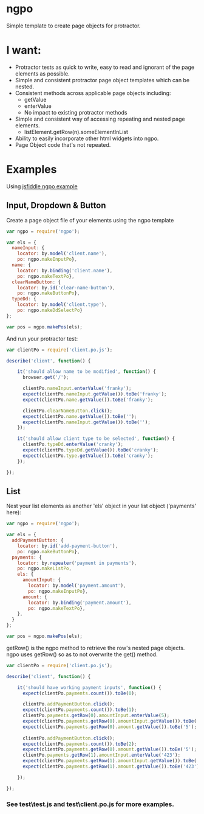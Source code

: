 # ngpo
Simple template to create page objects for protractor. 

# I want: 
* Protractor tests as quick to write, easy to read and ignorant of the page elements as possible.
* Simple and consistent protractor page object templates which can be nested.  
* Consistent methods across applicable page objects including: 
	- getValue
	- enterValue
  - No impact to existing protractor methods  
* Simple and consistent way of accessing repeating and nested page elements. 
	- listElement.getRow(n).someElementInList
* Ability to easily incorporate other html widgets into ngpo. 
* Page Object code that's not repeated.  


# Examples 
Using [jsfiddle ngpo example](https://jsfiddle.net/tbmpls/vm6sL9zv/)

## Input, Dropdown & Button

Create a page object file of your elements using the ngpo template
```javascript
var ngpo = require('ngpo'); 

var els = {
  nameInput: {
    locator: by.model('client.name'),
    po: ngpo.makeInputPo},
  name: {
    locator: by.binding('client.name'),
    po: ngpo.makeTextPo},
  clearNameButton: {
    locator: by.id('clear-name-button'),
    po: ngpo.makeButtonPo},
  typeDd: {
    locator: by.model('client.type'),
    po: ngpo.makeDdSelectPo}
};

var pos = ngpo.makePos(els); 

```
And run your protractor test: 
```javascript
var clientPo = require('client.po.js');

describe('client', function() {

    it('should allow name to be modified', function() {
      browser.get('/');

      clientPo.nameInput.enterValue('franky'); 
      expect(clientPo.nameInput.getValue()).toBe('franky'); 
      expect(clientPo.name.getValue()).toBe('franky');

      clientPo.clearNameButton.click();
      expect(clientPo.name.getValue()).toBe('');
      expect(clientPo.nameInput.getValue()).toBe('');
    });

    it('should allow client type to be selected', function() {
      clientPo.typeDd.enterValue('cranky'); 
      expect(clientPo.typeDd.getValue()).toBe('cranky'); 
      expect(clientPo.type.getValue()).toBe('cranky'); 
    });

});

```

## List

Nest your list elements as another 'els' object in your list object ('payments' here): 
```javascript
var ngpo = require('ngpo'); 

var els = {
  addPaymentButton: {
    locator: by.id('add-payment-button'),
    po: ngpo.makeButtonPo},
  payments: {
    locator: by.repeater('payment in payments'),
    po: ngpo.makeListPo,
    els: {
      amountInput: {
        locator: by.model('payment.amount'),
        po: ngpo.makeInputPo},
      amount: {
        locator: by.binding('payment.amount'),
        po: ngpo.makeTextPo},
    },
  }
};

var pos = ngpo.makePos(els); 

```

getRow() is the ngpo method to retrieve the row's nested page objects.  ngpo uses getRow() so as to not overwrite the get() method. 
```javascript
var clientPo = require('client.po.js');

describe('client', function() {

    it('should have working payment inputs', function() {
      expect(clientPo.payments.count()).toBe(0);

      clientPo.addPaymentButton.click();
      expect(clientPo.payments.count()).toBe(1);
      clientPo.payments.getRow(0).amountInput.enterValue(5);
      expect(clientPo.payments.getRow(0).amountInput.getValue()).toBe('5'); 
      expect(clientPo.payments.getRow(0).amount.getValue()).toBe('5'); 
      
      clientPo.addPaymentButton.click();
      expect(clientPo.payments.count()).toBe(2);
      expect(clientPo.payments.getRow(0).amount.getValue()).toBe('5'); 
      clientPo.payments.getRow(1).amountInput.enterValue('423');
      expect(clientPo.payments.getRow(1).amountInput.getValue()).toBe('423'); 
      expect(clientPo.payments.getRow(1).amount.getValue()).toBe('423'); 

    });

});

```

### See test\test.js and test\client.po.js for more examples. 


